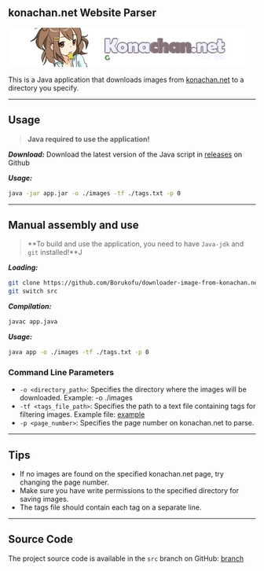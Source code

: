 ## konachan.net Website Parser

![Preview site](./data/header.png)

This is a Java application that downloads images from [konachan.net](https://konachan.net) to a directory you specify.

___

## Usage

> **Java required to use the application!**

***Download:***
Download the latest version of the Java script in [releases](https://github.com/Borukofu/downloader-image-from-konachan.net/releases) on Github

***Usage:***

```bash
java -jar app.jar -o ./images -tf ./tags.txt -p 0
```

___

## Manual assembly and use

> **To build and use the application, you need to have `Java-jdk` and `git` installed!**J

***Loading:***

```bash
git clone https://github.com/Borukofu/downloader-image-from-konachan.net
git switch src
```

***Compilation:***

```bash
javac app.java
```

***Usage:***

```bash
java app -o ./images -tf ./tags.txt -p 0
```

### Command Line Parameters

* `-o <directory_path>`: Specifies the directory where the images will be downloaded. Example: -o ./images
* `-tf <tags_file_path>`: Specifies the path to a text file containing tags for filtering images. Example file: [example](./data/example_tag.txt)
* `-p <page_number>`: Specifies the page number on konachan.net to parse.

___

## Tips

* If no images are found on the specified konachan.net page, try changing the page number.
* Make sure you have write permissions to the specified directory for saving images.
* The tags file should contain each tag on a separate line.

___

## Source Code

The project source code is available in the `src` branch on GitHub: [branch](https://github.com/Borukofu/downloader-image-from-konachan.net/tree/src)
